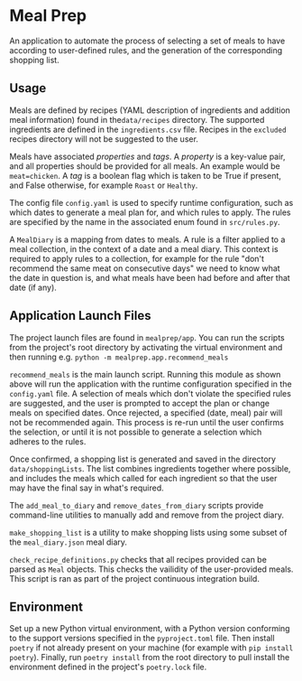 # Meal Prep

An application to automate the process of selecting a set of meals to have according to user-defined rules, and
the generation of the corresponding shopping list.

## Usage

Meals are defined by recipes (YAML description of ingredients and addition meal information) found in the`data/recipes`
directory. The supported ingredients are defined in the `ingredients.csv` file. Recipes in the `excluded` recipes
directory will not be suggested to the user.

Meals have associated *properties* and *tags*. A *property* is a key-value pair, and all properties should be provided
for all meals. An example would be `meat=chicken`. A *tag* is a boolean flag which is taken to be True if present, and
False otherwise, for example `Roast` or `Healthy`.

The config file `config.yaml` is used to specify runtime configuration, such as which dates to generate a meal plan for,
and which rules to apply. The rules are specified by the name in the associated enum found in `src/rules.py`.

A `MealDiary` is a mapping from dates to meals. A rule is a filter applied to a meal collection, in the context of a
date and a meal diary. This context is required to apply rules to a collection, for example for the rule "don't
recommend the same meat on consecutive days" we need to know what the date in question is, and what meals have been had
before and after that date (if any).

## Application Launch Files

The project launch files are found in `mealprep/app`. You can run the scripts from the project's root directory by
activating the virtual environment and then running e.g. `python -m mealprep.app.recommend_meals`

`recommend_meals` is the main launch script. Running this module as shown above  will run the application with the
runtime configuration specified in the `config.yaml` file. A selection of meals which don't violate the specified rules
are suggested, and the user is prompted to accept the plan or change meals on specified dates. Once rejected, a
specified (date, meal) pair will not be recommended again. This process is re-run until the user confirms the selection,
or until it is not possible to generate a selection which adheres to the rules.

Once confirmed, a shopping list is generated and saved in the directory `data/shoppingLists`. The list combines
ingredients together where possible, and includes the meals which called for each ingredient so that the user may have
the final say in what's required.

The `add_meal_to_diary` and `remove_dates_from_diary` scripts provide command-line utilities to manually add and remove
from the project diary.

`make_shopping_list` is a utility to make shopping lists using some subset of the `meal_diary.json` meal diary.

`check_recipe_definitions.py` checks that all recipes provided can be parsed as `Meal` objects. This checks the
vailidity of the user-provided meals. This script is ran as part of the project continuous integration build.

## Environment

Set up a new Python virtual environment, with a Python version conforming to the support versions specified in the
`pyproject.toml` file. Then install `poetry` if not already present on your machine (for example with `pip install
poetry`). Finally, run `poetry install` from the root directory to pull install the environment defined in the project's
`poetry.lock` file.
